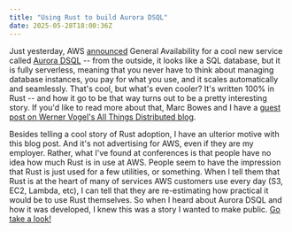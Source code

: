 ```yaml
---
title: "Using Rust to build Aurora DSQL"
date: 2025-05-28T18:00:36Z
---
```


Just yesterday, AWS [announced] General Availability for a cool new service called [Aurora DSQL] -- from the outside, it looks like a SQL database, but it is fully serverless, meaning that you never have to think about managing database instances, you pay for what you use, and it scales automatically and seamlessly. That's cool, but what's even cooler? It's written 100% in Rust -- and how it go to be that way turns out to be a pretty interesting story. If you'd like to read more about that, Marc Bowes and I have a [guest post on Werner Vogel's All Things Distributed blog][blog].

[blog]: https://www.allthingsdistributed.com/2025/05/just-make-it-scale-an-aurora-dsql-story.html

[announced]: https://aws.amazon.com/about-aws/whats-new/2025/05/amazon-aurora-dsql-generally-available/

[Aurora DSQL]: https://aws.amazon.com/rds/aurora/dsql/

Besides telling a cool story of Rust adoption, I have an ulterior motive with this blog post. And it's not advertising for AWS, even if they are my employer. Rather, what I've found at conferences is that people have no idea how much Rust is in use at AWS. People seem to have the impression that Rust is just used for a few utilities, or something. When I tell them that Rust is at the heart of many of services AWS customers use every day (S3, EC2, Lambda, etc), I can tell that they are re-estimating how practical it would be to use Rust themselves. So when I heard about Aurora DSQL and how it was developed, I knew this was a story I wanted to make public. [Go take a look!][blog]